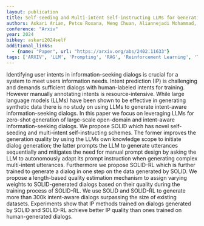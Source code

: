 ```yaml
---
layout: publication
title: Self-seeding and Multi-intent Self-instructing LLMs for Generating Intent-aware Information-Seeking dialogs
authors: Askari Arian, Petcu Roxana, Meng Chuan, Aliannejadi Mohammad, Abolghasemi Amin, Kanoulas Evangelos, Verberne Suzan
conference: "Arxiv"
year: 2024
bibkey: askari2024self
additional_links:
  - {name: "Paper", url: "https://arxiv.org/abs/2402.11633"}
tags: ['ARXIV', 'LLM', 'Prompting', 'RAG', 'Reinforcement Learning', 'Tools', 'Training Techniques']
---
```

Identifying user intents in information-seeking dialogs is crucial for a system to meet users information needs. Intent prediction (IP) is challenging and demands sufficient dialogs with human-labeled intents for training. However manually annotating intents is resource-intensive. While large language models (LLMs) have been shown to be effective in generating synthetic data there is no study on using LLMs to generate intent-aware information-seeking dialogs. In this paper we focus on leveraging LLMs for zero-shot generation of large-scale open-domain and intent-aware information-seeking dialogs. We propose SOLID which has novel self-seeding and multi-intent self-instructing schemes. The former improves the generation quality by using the LLMs own knowledge scope to initiate dialog generation; the latter prompts the LLM to generate utterances sequentially and mitigates the need for manual prompt design by asking the LLM to autonomously adapt its prompt instruction when generating complex multi-intent utterances. Furthermore we propose SOLID-RL which is further trained to generate a dialog in one step on the data generated by SOLID. We propose a length-based quality estimation mechanism to assign varying weights to SOLID-generated dialogs based on their quality during the training process of SOLID-RL. We use SOLID and SOLID-RL to generate more than 300k intent-aware dialogs surpassing the size of existing datasets. Experiments show that IP methods trained on dialogs generated by SOLID and SOLID-RL achieve better IP quality than ones trained on human-generated dialogs.
